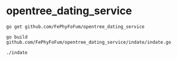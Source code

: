 # opentree_dating_service

`go get github.com/FePhyFoFum/opentree_dating_service`

`go build github.com/FePhyFoFum/opentree_dating_service/indate/indate.go`

`./indate`
